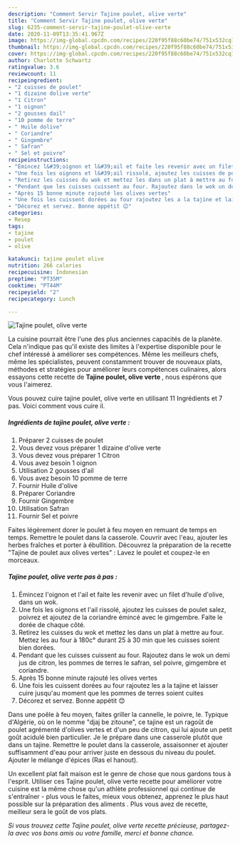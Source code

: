```yaml
---
description: "Comment Servir Tajine poulet, olive verte"
title: "Comment Servir Tajine poulet, olive verte"
slug: 6235-comment-servir-tajine-poulet-olive-verte
date: 2020-11-09T13:35:41.967Z
image: https://img-global.cpcdn.com/recipes/220f95f88c60be74/751x532cq70/tajine-poulet-olive-verte-photo-principale-de-la-recette.jpg
thumbnail: https://img-global.cpcdn.com/recipes/220f95f88c60be74/751x532cq70/tajine-poulet-olive-verte-photo-principale-de-la-recette.jpg
cover: https://img-global.cpcdn.com/recipes/220f95f88c60be74/751x532cq70/tajine-poulet-olive-verte-photo-principale-de-la-recette.jpg
author: Charlotte Schwartz
ratingvalue: 3.6
reviewcount: 11
recipeingredient:
- "2 cuisses de poulet"
- "1 dizaine dolive verte"
- "1 Citron"
- "1 oignon"
- "2 gousses dail"
- "10 pomme de terre"
- " Huile dolive"
- " Coriandre"
- " Gingembre"
- " Safran"
- " Sel et poivre"
recipeinstructions:
- "Émincez l&#39;oignon et l&#39;ail et faite les revenir avec un filet d&#39;huile d&#39;olive, dans un wok."
- "Une fois les oignons et l&#39;ail rissolé, ajoutez les cuisses de poulet salez, poivrez et ajoutez de la coriandre émincé avec le gimgembre. Faite le dorée de chaque côté."
- "Retirez les cuisses du wok et mettez les dans un plat à mettre au four. Mettez les au four à 180c° durant 25 à 30 min que les cuisses soient bien dorées."
- "Pendant que les cuisses cuissent au four. Rajoutez dans le wok un demi jus de citron, les pommes de terres le safran, sel poivre, gimgembre et coriandre."
- "Après 15 bonne minute rajouté les olives vertes"
- "Une fois les cuissent dorées au four rajoutez les a la tajine et laisser cuire jusqu&#39;au moment que les pommes de terres soient cuites"
- "Décorez et servez. Bonne appétit 😊"
categories:
- Resep
tags:
- tajine
- poulet
- olive

katakunci: tajine poulet olive 
nutrition: 266 calories
recipecuisine: Indonesian
preptime: "PT35M"
cooktime: "PT44M"
recipeyield: "2"
recipecategory: Lunch

---
```



![Tajine poulet, olive verte](https://img-global.cpcdn.com/recipes/220f95f88c60be74/751x532cq70/tajine-poulet-olive-verte-photo-principale-de-la-recette.jpg)

La cuisine pourrait être l'une des plus anciennes capacités de la planète. Cela n'indique pas qu'il existe des limites à l'expertise disponible pour le chef intéressé à améliorer ses compétences. Même les meilleurs chefs, même les spécialistes, peuvent constamment trouver de nouveaux plats, méthodes et stratégies pour améliorer leurs compétences culinaires, alors essayons cette recette de <strong> Tajine poulet, olive verte </strong>, nous espérons que vous l'aimerez.

<!--inarticleads1-->

Vous pouvez cuire tajine poulet, olive verte en utilisant 11 Ingrédients et 7 pas. Voici comment vous cuire il.

##### Ingrédients de tajine poulet, olive verte :

1. Préparer 2 cuisses de poulet
1. Vous devez vous préparer 1 dizaine d&#39;olive verte
1. Vous devez vous préparer 1 Citron
1. Vous avez besoin 1 oignon
1. Utilisation 2 gousses d&#39;ail
1. Vous avez besoin 10 pomme de terre
1. Fournir  Huile d&#39;olive
1. Préparer  Coriandre
1. Fournir  Gingembre
1. Utilisation  Safran
1. Fournir  Sel et poivre


Faites légèrement dorer le poulet à feu moyen en remuant de temps en temps. Remettre le poulet dans la casserole. Couvrir avec l&#39;eau, ajouter les herbes fraîches et porter à ébullition. Découvrez la préparation de la recette &#34;Tajine de poulet aux olives vertes&#34; : Lavez le poulet et coupez-le en morceaux. 

<!--inarticleads2-->

##### Tajine poulet, olive verte pas à pas :

1. Émincez l&#39;oignon et l&#39;ail et faite les revenir avec un filet d&#39;huile d&#39;olive, dans un wok.
1. Une fois les oignons et l&#39;ail rissolé, ajoutez les cuisses de poulet salez, poivrez et ajoutez de la coriandre émincé avec le gimgembre. Faite le dorée de chaque côté.
1. Retirez les cuisses du wok et mettez les dans un plat à mettre au four. Mettez les au four à 180c° durant 25 à 30 min que les cuisses soient bien dorées.
1. Pendant que les cuisses cuissent au four. Rajoutez dans le wok un demi jus de citron, les pommes de terres le safran, sel poivre, gimgembre et coriandre.
1. Après 15 bonne minute rajouté les olives vertes
1. Une fois les cuissent dorées au four rajoutez les a la tajine et laisser cuire jusqu&#39;au moment que les pommes de terres soient cuites
1. Décorez et servez. Bonne appétit 😊


Dans une poêle à feu moyen, faites griller la cannelle, le poivre, le. Typique d&#39;Algérie, où on le nomme &#34;djaj be zitoune&#34;, ce tajine est un ragoût de poulet agrémenté d&#39;olives vertes et d&#39;un peu de citron, qui lui ajoute un petit goût acidulé bien particulier. Je le prépare dans une casserole plutôt que dans un tajine. Remettre le poulet dans la casserole, assaisonner et ajouter suffisamment d&#39;eau pour arriver juste en dessous du niveau du poulet. Ajouter le mélange d&#39;épices (Ras el hanout). 

<!--inarticleads1-->

<p>
Un excellent plat fait maison est le genre de chose que nous gardons tous à l'esprit. Utiliser ces Tajine poulet, olive verte recette pour améliorer votre cuisine est la même chose qu'un athlète professionnel qui continue de s'entraîner - plus vous le faites, mieux vous obtenez, apprenez le plus haut possible sur la préparation des aliments . Plus vous avez de recette, meilleur sera le goût de vos plats.
</p>

<p>
<i>Si vous trouvez cette Tajine poulet, olive verte recette précieuse, partagez-la avec vos bons amis ou votre famille, merci et bonne chance.</i>
</p>
